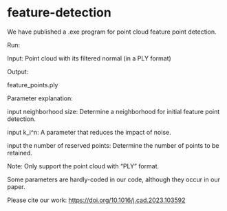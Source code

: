 # feature-detection
We have published a .exe program for point cloud feature point detection.

Run:

Input: Point cloud with its filtered normal (in a PLY format)

Output:

feature_points.ply

Parameter explanation:

input neighborhood size: Determine a neighborhood for initial feature point detection.

input k_i^n: A parameter that reduces the impact of noise.

input the number of reserved points: Determine the number of points to be retained.

Note:
Only support the point cloud with “PLY” format.

Some parameters are hardly-coded in our code, although they occur in our paper.


Please cite our work:
https://doi.org/10.1016/j.cad.2023.103592
